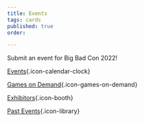 ```yaml
---
title: Events
tags: cards
published: true
order: 

---
```

Submit an event for Big Bad Con 2022!

[Events](/events){.icon-calendar-clock}
<!--[Run An Event](/run-an-event){.icon-dice}-->
[Games on Demand](/games-on-demand){.icon-games-on-demand}

[Exhibitors](/exhibitor-information){.icon-booth}

[Past Events](/past-events){.icon-library}